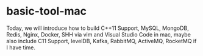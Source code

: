 # basic-tool-mac
Today, we will introduce how to build C++11 Support, MySQL, MongoDB, Redis, Nginx, Docker, SHH via vim and Visual Studio Code in mac, maybe also include C11 Support, levelDB, Kafka, RabbitMQ, ActiveMQ, RocketMQ if I have time. 
